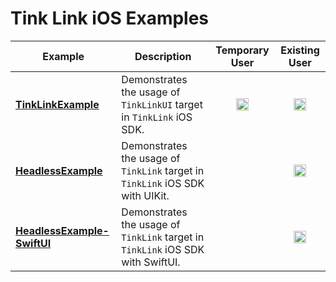 # Tink Link iOS Examples

|Example|Description|Temporary User|Existing User|
|---|---|---|---|
|**[TinkLinkExample](TinkLinkExample)**|Demonstrates the usage of `TinkLinkUI` target in `TinkLink` iOS SDK.|<p align="center"><img align="center" width="20" alt="icon-check-green" src="https://user-images.githubusercontent.com/14132621/116664333-9a132080-a998-11eb-92da-0de3116551be.png"></p>|<p align="center"><img align="center" width="20" alt="icon-check-green" src="https://user-images.githubusercontent.com/14132621/116664333-9a132080-a998-11eb-92da-0de3116551be.png"></p>|
|**[HeadlessExample](HeadlessExample)**|Demonstrates the usage of `TinkLink` target in `TinkLink` iOS SDK with UIKit.||<p align="center"><img align="center" width="20" alt="icon-check-green" src="https://user-images.githubusercontent.com/14132621/116664333-9a132080-a998-11eb-92da-0de3116551be.png"></p>|
|**[HeadlessExample-SwiftUI](HeadlessExample-SwiftUI)**|Demonstrates the usage of `TinkLink` target in `TinkLink` iOS SDK with SwiftUI.||<p align="center"><img align="center" width="20" alt="icon-check-green" src="https://user-images.githubusercontent.com/14132621/116664333-9a132080-a998-11eb-92da-0de3116551be.png"></p>|
